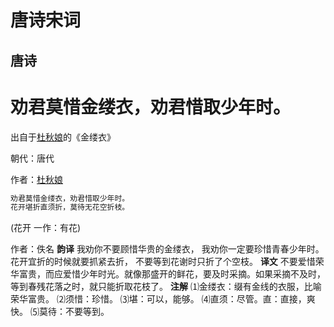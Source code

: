 # 唐诗宋词



## 唐诗

# 劝君莫惜金缕衣，劝君惜取少年时。

出自于[杜秋娘](https://dugushici.com/ancient_authors/840)的《金缕衣》

朝代：唐代

作者：[杜秋娘](https://dugushici.com/ancient_authors/840)

```js
劝君莫惜金缕衣，劝君惜取少年时。
花开堪折直须折，莫待无花空折枝。
```

(花开 一作：有花)

作者：佚名
**韵译**
我劝你不要顾惜华贵的金缕衣，
我劝你一定要珍惜青春少年时。
花开宜折的时候就要抓紧去折，
不要等到花谢时只折了个空枝。
**译文**
不要爱惜荣华富贵，而应爱惜少年时光。就像那盛开的鲜花，要及时采摘。如果采摘不及时，等到春残花落之时，就只能折取花枝了。
**注解**
⑴金缕衣：缀有金线的衣服，比喻荣华富贵。
⑵须惜：珍惜。
⑶堪：可以，能够。
⑷直须：尽管。直：直接，爽快。
⑸莫待：不要等到。